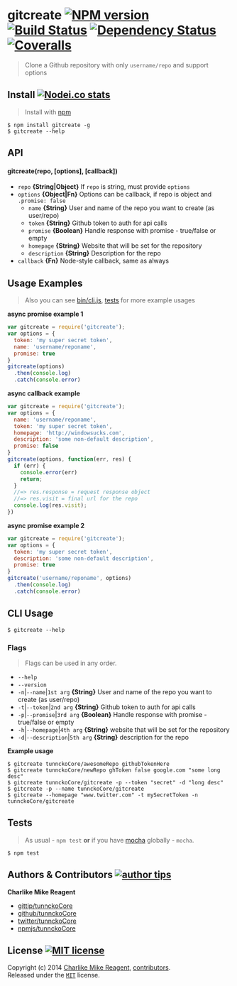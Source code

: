 # gitcreate [![NPM version][npmjs-shields]][npmjs-url] [![Build Status][travis-img]][travis-url] [![Dependency Status][depstat-img]][depstat-url] [![Coveralls][coveralls-shields]][coveralls-url]
> Clone a Github repository with only `username/repo` and support options

## Install [![Nodei.co stats][npmjs-install]][npmjs-url]
> Install with [npm](https://npmjs.org)

```
$ npm install gitcreate -g
$ gitcreate --help
```

## API

#### gitcreate(repo, [options], [callback])
- `repo` **{String|Object}** If `repo` is string, must provide `options`
- `options` **{Object|Fn}** Options can be callback, if repo is object and `.promise: false`
  - `name` **{String}** User and name of the repo you want to create (as user/repo)
  - `token` **{String}** Github token to auth for api calls
  - `promise` **{Boolean}** Handle response with promise - true/false or empty
  - `homepage` **{String}** Website that will be set for the repository
  - `description` **{String}** Description for the repo
- `callback` **{Fn}** Node-style callback, same as always


## Usage Examples
> Also you can see [bin/cli.js](./bin/cli.js), [tests](./test/index.js) for more example usages

**async promise example 1**
```js
var gitcreate = require('gitcreate');
var options = {
  token: 'my super secret token',
  name: 'username/reponame',
  promise: true
}
gitcreate(options)
  .then(console.log)
  .catch(console.error)
```

**async callback example**
```js
var gitcreate = require('gitcreate');
var options = {
  name: 'username/reponame',
  token: 'my super secret token',
  homepage: 'http://windowsucks.com',
  description: 'some non-default description',
  promise: false
}
gitcreate(options, function(err, res) {
  if (err) {
    console.error(err)
    return;
  }
  //=> res.response = request response object
  //=> res.visit = final url for the repo
  console.log(res.visit);
})
```

**async promise example 2**
```js
var gitcreate = require('gitcreate');
var options = {
  token: 'my super secret token',
  description: 'some non-default description',
  promise: true
}
gitcreate('username/reponame', options)
  .then(console.log)
  .catch(console.error)
```

## CLI Usage
```
$ gitcreate --help
```

### Flags
> Flags can be used in any order.

- `--help`
- `--version`
- `-n`|`--name`|`1st arg` **{String}** User and name of the repo you want to create (as user/repo)
- `-t`|`--token`|`2nd arg` **{String}** Github token to auth for api calls
- `-p`|`--promise`|`3rd arg` **{Boolean}** Handle response with promise - true/false or empty
- `-h`|`--homepage`|`4th arg` **{String}** website that will be set for the repository
- `-d`|`--description`|`5th arg` **{String}** description for the repo

**Example usage**
```
$ gitcreate tunnckoCore/awesomeRepo githubTokenHere
$ gitcreate tunnckoCore/newRepo ghToken false google.com "some long desc"
$ gitcreate tunnckoCore/gitcreate -p --token "secret" -d "long desc"
$ gitcreate -p --name tunnckoCore/gitcreate
$ gitcreate --homepage "www.twitter.com" -t mySecretToken -n tunnckoCore/gitcreate
```

## Tests
> As usual - `npm test` **or** if you have [mocha][mocha-url] globally - `mocha`.

```
$ npm test
```

## Authors & Contributors [![author tips][author-gittip-img]][author-gittip]

**Charlike Mike Reagent**
+ [gittip/tunnckoCore][author-gittip]
+ [github/tunnckoCore][author-github]
+ [twitter/tunnckoCore][author-twitter]
+ [npmjs/tunnckoCore][author-npmjs]


## License [![MIT license][license-img]][license-url]
Copyright (c) 2014 [Charlike Mike Reagent][author-website], [contributors](https://github.com/tunnckoCore/gitcreate/graphs/contributors).  
Released under the [`MIT`][license-url] license.



[npmjs-url]: http://npm.im/gitcreate
[npmjs-shields]: http://img.shields.io/npm/v/gitcreate.svg
[npmjs-install]: https://nodei.co/npm/gitcreate.svg?mini=true

[coveralls-url]: https://coveralls.io/r/tunnckoCore/gitcreate?branch=master
[coveralls-shields]: https://img.shields.io/coveralls/tunnckoCore/gitcreate.svg

[license-url]: https://github.com/tunnckoCore/gitcreate/blob/master/license.md
[license-img]: http://img.shields.io/badge/license-MIT-blue.svg

[travis-url]: https://travis-ci.org/tunnckoCore/gitcreate
[travis-img]: https://travis-ci.org/tunnckoCore/gitcreate.svg?branch=master

[depstat-url]: https://david-dm.org/tunnckoCore/gitcreate
[depstat-img]: https://david-dm.org/tunnckoCore/gitcreate.svg

[author-gittip-img]: http://img.shields.io/gittip/tunnckoCore.svg
[author-gittip]: https://www.gittip.com/tunnckoCore
[author-github]: https://github.com/tunnckoCore
[author-twitter]: https://twitter.com/tunnckoCore

[author-website]: http://www.whistle-bg.tk
[author-npmjs]: https://npmjs.org/~tunnckocore

[cobody-url]: https://github.com/tj/co-body
[mocha-url]: https://github.com/tj/mocha
[rawbody-url]: https://github.com/stream-utils/raw-body
[multer-url]: https://github.com/expressjs/multer
[express-url]: https://github.com/strongloop/express
[formidable-url]: https://github.com/felixge/node-formidable
[co-url]: https://github.com/tj/co
[extend-url]: https://github.com/justmoon/node-extend
[csp-report]: https://mathiasbynens.be/notes/csp-reports
